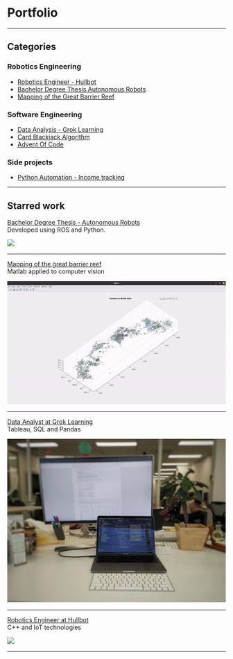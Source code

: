 # Portfolio

---
## Categories

### Robotics Engineering
- [Robotics Engineer - Hullbot](sub_pages/hullbot.md)
- [Bachelor Degree Thesis Autonomous Robots](sub_pages/bachelor_thesis.md)
- [Mapping of the Great Barrier Reef](sub_pages/great_barrier_reef.md)
<!--- [Project 4](sub_pages/soon.md)-->
<!--- [Project 5](sub_pages/soon.md)-->

### Software Engineering
- [Data Analysis - Grok Learning](sub_pages/groklearning.md)
- [Card Blackjack Algorithm](sub_pages/soon.md)
- [Advent Of Code](advent_of_code.md)
<!--- [Project 3](sub_pages/soon.md)-->
<!--- [Project 4](sub_pages/soon.md)-->
<!--- [Project 5](sub_pages/soon.md)-->

### Side projects
- [Python Automation - Income tracking](sub_pages/soon.md)
<!--- [Project 2](sub_pages/soon.md)-->
<!--- [Project 3](sub_pages/soon.md)-->
<!--- [Project 4](sub_pages/soon.md)-->
<!--- [Project 5](sub_pages/soon.md)-->


---
## Starred work
[Bachelor Degree Thesis - Autonomous Robots](/sub_pages/bachelor_thesis.md)  
Developed using ROS and Python.
  
<img src="images/thesis_manual_mode.gif?raw=true"/>

---
[Mapping of the great barrier reef](/sub_pages/great_barrier_reef.md)  
Matlab applied to computer vision
  
<img src="images/reef_mapping.gif?raw=true"/>

---
[Data Analyst at Grok Learning](/sub_pages/groklearning.md)  
Tableau, SQL and Pandas
  
<img src="images/groklearning_setup.jpeg?raw=true"/>

---
[Robotics Engineer at Hullbot](/sub_pages/hullbot.md)  
C++ and IoT technologies
  
<img src="images/hullbot_workflow.jpg?raw=true"/>

---


